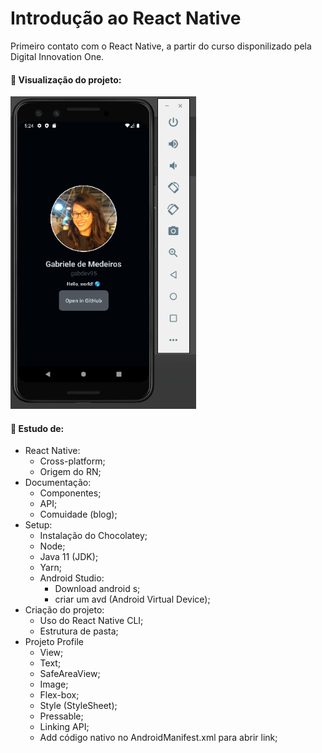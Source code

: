 # Introdução ao React Native

Primeiro contato com o React Native, a partir do curso disponilizado pela Digital Innovation One.

#### 📌 Visualização do projeto:
<p align="left">
  <img height="500em" src="/img/img_readme.png">
</p>

#### 📌 Estudo de:
- React Native:
  - Cross-platform;
  - Origem do RN;
- Documentação:
  - Componentes;
  - API;
  - Comuidade (blog);
- Setup:
  - Instalação do Chocolatey;
  - Node;
  - Java 11 (JDK);
  - Yarn;
  - Android Studio:
    - Download android s;
    - criar um avd (Android Virtual Device);
- Criação do projeto:
  - Uso do React Native CLI;
  - Estrutura de pasta;
- Projeto Profile
  - View;
  - Text;
  - SafeAreaView;
  - Image;
  - Flex-box;
  - Style (StyleSheet);
  - Pressable;
  - Linking API;
  - Add código nativo no AndroidManifest.xml para abrir link;
